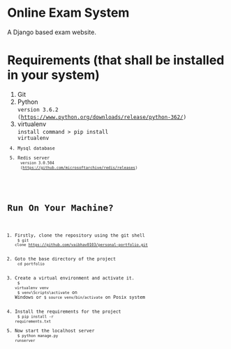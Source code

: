 # Online Exam System

 A Django based  exam website.

# Requirements (that shall be installed in your system)

1. Git <br> 
3. Python <br>
<code>version 3.6.2</code> <br>
<code><link>(https://www.python.org/downloads/release/python-362/)</code> <br>
2. virtualenv<br>
<code>install command > pip install virtualenv<code> <br>
3. Mysql database <br>
4. Redis server <br>
<code>version 3.0.504</code> <br>
 <code><link>(https://github.com/microsoftarchive/redis/releases)</code> <br>


# Run On Your Machine?

1. Firstly, clone the repository using the git shell <br>
<code>$ git clone https://github.com/vaibhav0103/personal-portfolio.git</code> <br>
2. Goto the base directory of the project <br>
<code>cd portfolio </code> <br>
3. Create a virtual environment and activate it. <br>
<code>$ virtualenv venv</code> <br>
<code>$ venv\Scripts\activate</code> on Windows or <code>$ source venv/bin/activate</code> on Posix system <br>
4. Install the requirements for the project <br>
<code>$ pip install -r requirements.txt</code>  <br>
5. Now start the localhost server<br>
<code>$ python manage.py runserver</code> <br>
